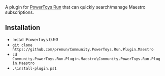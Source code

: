 A plugin for [PowerToys Run](https://github.com/microsoft/PowerToys) that can quickly search/manage Maestro subscriptions.

## Installation

- Install PowerToys 0.93
- `git clone https://github.com/premun/Community.PowerToys.Run.Plugin.Maestro`
- `cd Community.PowerToys.Run.Plugin.Maestro\Community.PowerToys.Run.Plugin.Maestro`
- `.\install-plugin.ps1`

